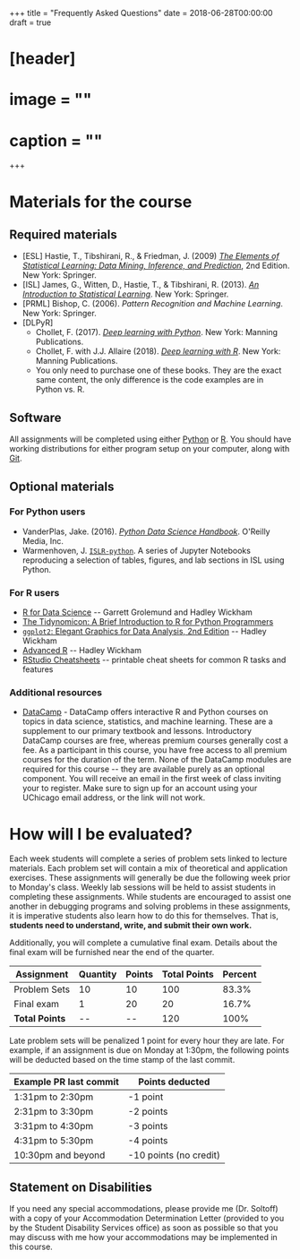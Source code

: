 +++
title = "Frequently Asked Questions"
date = 2018-06-28T00:00:00
draft = true

# [header]
# image = ""
# caption = ""
+++

# Materials for the course

## Required materials

* [ESL] Hastie, T., Tibshirani, R., & Friedman, J. (2009) [*The Elements of Statistical Learning: Data Mining, Inference, and Prediction*](https://web.stanford.edu/~hastie/ElemStatLearn/printings/ESLII_print12.pdf), 2nd Edition. New York: Springer.
* [ISL] James, G., Witten, D., Hastie, T., & Tibshirani, R. (2013). [*An Introduction to Statistical Learning*](https://www-bcf.usc.edu/~gareth/ISL/ISLR%20Seventh%20Printing.pdf). New York: Springer.
* [PRML] Bishop, C. (2006). *Pattern Recognition and Machine Learning*. New York: Springer.
* [DLPyR]
    * Chollet, F. (2017). [*Deep learning with Python*](https://www.manning.com/books/deep-learning-with-python). New York: Manning Publications.
    * Chollet, F. with J.J. Allaire (2018). [*Deep learning with R*](https://www.manning.com/books/deep-learning-with-r). New York: Manning Publications.
    * You only need to purchase one of these books. They are the exact same content, the only difference is the code examples are in Python vs. R.
    
## Software

All assignments will be completed using either [Python](https://www.python.org/) or [R](https://www.r-project.org/). You should have working distributions for either program setup on your computer, along with [Git](https://git-scm.com/).

## Optional materials

### For Python users

* VanderPlas, Jake. (2016). [*Python Data Science Handbook*](http://proquestcombo.safaribooksonline.com.proxy.uchicago.edu/book/programming/python/9781491912126). O'Reilly Media, Inc.
* Warmenhoven, J. [`ISLR-python`](https://github.com/JWarmenhoven/ISLR-python). A series of Jupyter Notebooks reproducing a selection of tables, figures, and lab sections in ISL using Python.

### For R users

* [R for Data Science](http://r4ds.had.co.nz/) -- Garrett Grolemund and Hadley Wickham
* [The Tidynomicon: A Brief Introduction to R for Python Programmers](https://gvwilson.github.io/tidynomicon/)
* [`ggplot2`: Elegant Graphics for Data Analysis, 2nd Edition](http://link.springer.com.proxy.uchicago.edu/book/10.1007/978-3-319-24277-4) -- Hadley Wickham
* [Advanced R](http://adv-r.had.co.nz/) -- Hadley Wickham
* [RStudio Cheatsheets](https://www.rstudio.com/resources/cheatsheets/) -- printable cheat sheets for common R tasks and features

### Additional resources

* [DataCamp](https://www.datacamp.com/home) - DataCamp offers interactive R and Python courses on topics in data science, statistics, and machine learning. These are a supplement to our primary textbook and lessons. Introductory DataCamp courses are free, whereas premium courses generally cost a fee. As a participant in this course, you have free access to all premium courses for the duration of the term. None of the DataCamp modules are required for this course -- they are available purely as an optional component. You will receive an email in the first week of class inviting your to register. Make sure to sign up for an account using your UChicago email address, or the link will not work.

# How will I be evaluated?

Each week students will complete a series of problem sets linked to lecture materials. Each problem set will contain a mix of theoretical and application exercises. These assignments will generally be due the following week prior to Monday's class. Weekly lab sessions will be held to assist students in completing these assignments. While students are encouraged to assist one another in debugging programs and solving problems in these assignments, it is imperative students also learn how to do this for themselves. That is, **students need to understand, write, and submit their own work.**

Additionally, you will complete a cumulative final exam. Details about the final exam will be furnished near the end of the quarter.

| Assignment | Quantity | Points | Total Points | Percent |
|------------------|----------|--------|--------------|---------|
| Problem Sets | 10 | 10 | 100 | 83.3% |
| Final exam | 1 | 20 | 20 | 16.7% |
| **Total Points** | -- | -- | 120 | 100% |

Late problem sets will be penalized 1 point for every hour they are late. For example, if an assignment is due on Monday at 1:30pm, the following points will be deducted based on the time stamp of the last commit.

| Example PR last commit | Points deducted |
| ---------------------- | --------------- |
| 1:31pm to 2:30pm     | -1 point       |
| 2:31pm to 3:30pm       | -2 points       |
| 3:31pm to 4:30pm       | -3 points       |
| 4:31pm to 5:30pm       | -4 points       |
| 10:30pm and beyond      | -10 points (no credit) |

## Statement on Disabilities

If you need any special accommodations, please provide me (Dr. Soltoff) with a copy of your Accommodation Determination Letter (provided to you by the Student Disability Services office) as soon as possible so that you may discuss with me how your accommodations may be implemented in this course.
